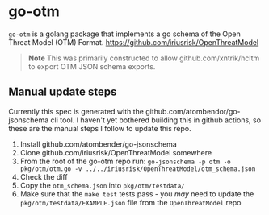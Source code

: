 # go-otm

`go-otm` is a golang package that implements a go schema of the Open Threat Model (OTM) Format. https://github.com/iriusrisk/OpenThreatModel

> **Note** This was primarily constructed to allow github.com/xntrik/hcltm to export OTM JSON schema exports.

## Manual update steps

Currently this spec is generated with the github.com/atombendor/go-jsonschema cli tool. I haven't yet bothered building this in github actions, so these are the manual steps I follow to update this repo.

1. Install github.com/atombender/go-jsonschema
2. Clone github.com/iriusrisk/OpenThreatModel somewhere
3. From the root of the go-otm repo run: `go-jsonschema -p otm -o pkg/otm/otm.go -v ../../iriusrisk/OpenThreatModel/otm_schema.json`
4. Check the diff
5. Copy the `otm_schema.json` into `pkg/otm/testdata/`
6. Make sure that the `make test` tests pass - you _may_ need to update the `pkg/otm/testdata/EXAMPLE.json` file from the `OpenThreatModel` repo

